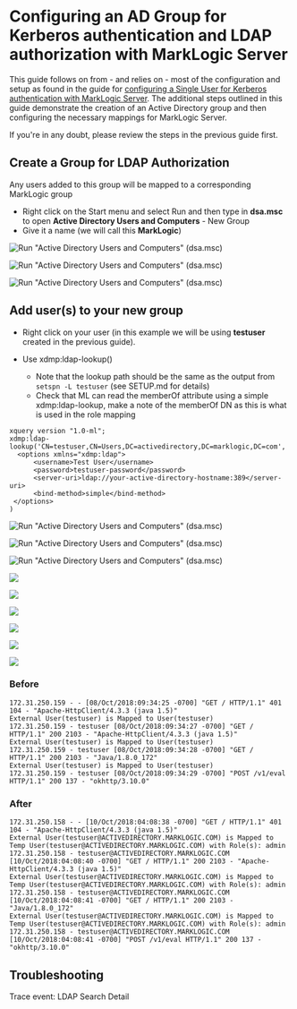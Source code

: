 # Configuring an AD Group for Kerberos authentication and LDAP authorization with MarkLogic Server

This guide follows on from - and relies on - most of the configuration and setup as found in the guide for [configuring a Single User for Kerberos authentication with MarkLogic Server](SETUP.md).  The additional steps outlined in this guide demonstrate the creation of an Active Directory group and then configuring the necessary mappings for MarkLogic Server.

If you're in any doubt, please review the steps in the previous guide first.

## Create a Group for LDAP Authorization

Any users added to this group will be mapped to a corresponding MarkLogic group

- Right click on the Start menu and select Run and then type in **dsa.msc** to open **Active Directory Users and Computers**
           - New Group
- Give it a name (we will call this **MarkLogic**)



![Run "Active Directory Users and Computers" (dsa.msc)](src/main/resources/images/group-configuration/1_open_ad_users.png)

![Run "Active Directory Users and Computers" (dsa.msc)](src/main/resources/images/group-configuration/2_create_new_group.png)

![Run "Active Directory Users and Computers" (dsa.msc)](src/main/resources/images/group-configuration/3_set_group_name.png)

## Add user(s) to your new group

- Right click on your user (in this example we will be using **testuser** created in the previous guide).

- Use xdmp:ldap-lookup()
  - Note that the lookup path should be the same as the output from `setspn -L testuser` (see SETUP.md for details)
  - Check that ML can read the memberOf attribute using a simple xdmp:ldap-lookup, make a note of the memberOf DN as this is what is used in the role mapping
```xquery
xquery version "1.0-ml";
xdmp:ldap-lookup('CN=testuser,CN=Users,DC=activedirectory,DC=marklogic,DC=com',
  <options xmlns="xdmp:ldap">
      <username>Test User</username>
      <password>testuser-password</password>
      <server-uri>ldap://your-active-directory-hostname:389</server-uri>
      <bind-method>simple</bind-method>
 </options>
)
```

![Run "Active Directory Users and Computers" (dsa.msc)](src/main/resources/images/group-configuration/4_configure_user_properties.png)

![Run "Active Directory Users and Computers" (dsa.msc)](src/main/resources/images/group-configuration/5_memberof_add.png)

![Run "Active Directory Users and Computers" (dsa.msc)](src/main/resources/images/group-configuration/6_confirm_apply.png)

![](src/main/resources/images/group-configuration/7_confirm_testuser_has_searchable_name.png)

![](src/main/resources/images/group-configuration/8_xdmp_ldap_lookup.png)

![](src/main/resources/images/group-configuration/9_marklogic_role_mapping_to_windows.png)

![](src/main/resources/images/group-configuration/10a_external_sec_before.png)

![](src/main/resources/images/group-configuration/10b_external_sec_after.png)

![](src/main/resources/images/group-configuration/11_unmap_user.png)

### Before
```
172.31.250.159 - - [08/Oct/2018:09:34:25 -0700] "GET / HTTP/1.1" 401 104 - "Apache-HttpClient/4.3.3 (java 1.5)"
External User(testuser) is Mapped to User(testuser)
172.31.250.159 - testuser [08/Oct/2018:09:34:27 -0700] "GET / HTTP/1.1" 200 2103 - "Apache-HttpClient/4.3.3 (java 1.5)"
External User(testuser) is Mapped to User(testuser)
172.31.250.159 - testuser [08/Oct/2018:09:34:28 -0700] "GET / HTTP/1.1" 200 2103 - "Java/1.8.0_172"
External User(testuser) is Mapped to User(testuser)
172.31.250.159 - testuser [08/Oct/2018:09:34:29 -0700] "POST /v1/eval HTTP/1.1" 200 137 - "okhttp/3.10.0"
```

### After

```
172.31.250.158 - - [10/Oct/2018:04:08:38 -0700] "GET / HTTP/1.1" 401 104 - "Apache-HttpClient/4.3.3 (java 1.5)"
External User(testuser@ACTIVEDIRECTORY.MARKLOGIC.COM) is Mapped to Temp User(testuser@ACTIVEDIRECTORY.MARKLOGIC.COM) with Role(s): admin
172.31.250.158 - testuser@ACTIVEDIRECTORY.MARKLOGIC.COM [10/Oct/2018:04:08:40 -0700] "GET / HTTP/1.1" 200 2103 - "Apache-HttpClient/4.3.3 (java 1.5)"
External User(testuser@ACTIVEDIRECTORY.MARKLOGIC.COM) is Mapped to Temp User(testuser@ACTIVEDIRECTORY.MARKLOGIC.COM) with Role(s): admin
172.31.250.158 - testuser@ACTIVEDIRECTORY.MARKLOGIC.COM [10/Oct/2018:04:08:41 -0700] "GET / HTTP/1.1" 200 2103 - "Java/1.8.0_172"
External User(testuser@ACTIVEDIRECTORY.MARKLOGIC.COM) is Mapped to Temp User(testuser@ACTIVEDIRECTORY.MARKLOGIC.COM) with Role(s): admin
172.31.250.158 - testuser@ACTIVEDIRECTORY.MARKLOGIC.COM [10/Oct/2018:04:08:41 -0700] "POST /v1/eval HTTP/1.1" 200 137 - "okhttp/3.10.0"
```


## Troubleshooting

Trace event: LDAP Search Detail